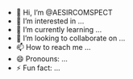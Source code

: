 - 👋 Hi, I’m @AESIRCOMSPECT
- 👀 I’m interested in ...
- 🌱 I’m currently learning ...
- 💞️ I’m looking to collaborate on ...
- 📫 How to reach me ...
- 😄 Pronouns: ...
- ⚡ Fun fact: ...

<!---
AESIRCOMSPECT/AESIRCOMSPECT is a ✨ special ✨ repository because its `README.md` (this file) appears on your GitHub profile.
You can click the Preview link to take a look at your changes.
--->
